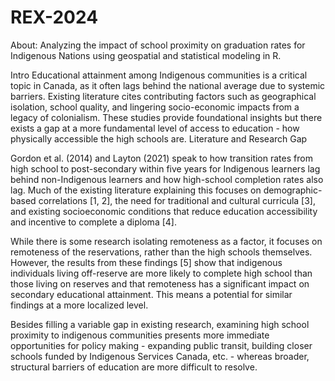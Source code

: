 # REX-2024
About: Analyzing the impact of school proximity on graduation rates for Indigenous Nations using geospatial and statistical modeling in R.

Intro
Educational attainment among Indigenous communities is a critical topic in Canada, as it often lags behind the national average due to systemic barriers. Existing literature cites contributing factors such as geographical isolation, school quality, and lingering socio-economic impacts from a legacy of colonialism. These studies provide foundational insights but there exists a gap at a more fundamental level of access to education - how physically accessible the high schools are.
Literature and Research Gap

Gordon et al. (2014) and Layton (2021) speak to how transition rates from high school to post-secondary within five years for Indigenous learners lag behind non-Indigenous learners and how high-school completion rates also lag. Much of the existing literature explaining this focuses on demographic-based correlations [1, 2], the need for traditional and cultural curricula [3], and existing socioeconomic conditions that reduce education accessibility and incentive to complete a diploma [4]. 

While there is some research isolating remoteness as a factor, it focuses on remoteness of the reservations, rather than the high schools themselves. However, the results from these findings [5] show that indigenous individuals living off-reserve are more likely to complete high school than those living on reserves and that remoteness has a significant impact on secondary educational attainment. This means a potential for similar findings at a more localized level. 

Besides filling a variable gap in existing research, examining high school proximity to indigenous communities presents more immediate opportunities for policy making - expanding public transit, building closer schools funded by Indigenous Services Canada, etc. - whereas broader, structural barriers of education are more difficult to resolve. 

